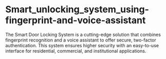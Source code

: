 # Smart_unlocking_system_using-fingerprint-and-voice-assistant
The Smart Door Locking System is a cutting-edge  solution that combines fingerprint recognition and a  voice assistant to offer secure, two-factor authentication.  This system ensures higher security with an easy-to-use  interface for residential, commercial, and institutional  applications.
